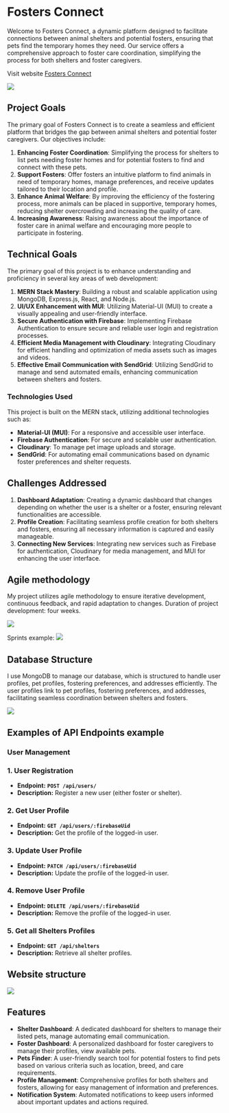 # Fosters Connect

Welcome to Fosters Connect, a dynamic platform designed to facilitate connections between animal shelters and potential fosters, ensuring that pets find the temporary homes they need. Our service offers a comprehensive approach to foster care coordination, simplifying the process for both shelters and foster caregivers.

Visit website [Fosters Connect](https://fosterconnect.onrender.com/)

![](https://github.com/Katterina71/FosterConnect/blob/main/presentation/MainPage.png)

## Project Goals

The primary goal of Fosters Connect is to create a seamless and efficient platform that bridges the gap between animal shelters and potential foster caregivers. Our objectives include:

1. **Enhancing Foster Coordination**: Simplifying the process for shelters to list pets needing foster homes and for potential fosters to find and connect with these pets.
2. **Support Fosters**: Offer fosters an intuitive platform to find animals in need of temporary homes, manage preferences, and receive updates tailored to their location and profile.
3. **Enhance Animal Welfare**: By improving the efficiency of the fostering process, more animals can be placed in supportive, temporary homes, reducing shelter overcrowding and increasing the quality of care.
4. **Increasing Awareness**: Raising awareness about the importance of foster care in animal welfare and encouraging more people to participate in fostering.

## Technical Goals

The primary goal of this project is to enhance understanding and proficiency in several key areas of web development:

1. **MERN Stack Mastery**: Building a robust and scalable application using MongoDB, Express.js, React, and Node.js.
2. **UI/UX Enhancement with MUI**: Utilizing Material-UI (MUI) to create a visually appealing and user-friendly interface.
3. **Secure Authentication with Firebase**: Implementing Firebase Authentication to ensure secure and reliable user login and registration processes.
4. **Efficient Media Management with Cloudinary**: Integrating Cloudinary for efficient handling and optimization of media assets such as images and videos.
5. **Effective Email Communication with SendGrid**: Utilizing SendGrid to manage and send automated emails, enhancing communication between shelters and fosters.

### Technologies Used

This project is built on the MERN stack, utilizing additional technologies such as:

- **Material-UI (MUI)**: For a responsive and accessible user interface.
- **Firebase Authentication**: For secure and scalable user authentication.
- **Cloudinary**: To manage pet image uploads and storage.
- **SendGrid**: For automating email communications based on dynamic foster preferences and shelter requests.

## Challenges Addressed

1. **Dashboard Adaptation**: Creating a dynamic dashboard that changes depending on whether the user is a shelter or a foster, ensuring relevant functionalities are accessible.
2. **Profile Creation**: Facilitating seamless profile creation for both shelters and fosters, ensuring all necessary information is captured and easily manageable.
3. **Connecting New Services**: Integrating new services such as Firebase for authentication, Cloudinary for media management, and MUI for enhancing the user interface.

## Agile methodology

My project utilizes agile methodology to ensure iterative development, continuous feedback, and rapid adaptation to changes. Duration of project development: four weeks.

![](https://github.com/Katterina71/FosterConnect/blob/main/presentation/Agile.png)

Sprints example: 
![](https://github.com/Katterina71/FosterConnect/blob/main/presentation/Agile-sprints.jpg)

## Database Structure
I use MongoDB to manage our database, which is structured to handle user profiles, pet profiles, fostering preferences, and addresses efficiently. The user profiles link to pet profiles, fostering preferences, and addresses, facilitating seamless coordination between shelters and fosters.

![](https://github.com/Katterina71/FosterConnect/blob/main/presentation/FosterConnectDB.png)

## Examples of API Endpoints example

### **User Management**

### **1. User Registration**

- **Endpoint:** **`POST /api/users/`**
- **Description:** Register a new user (either foster or shelter).

### **2. Get User Profile**

- **Endpoint:** **`GET /api/users/:firebaseUid`**
- **Description:** Get the profile of the logged-in user.

### **3. Update User Profile**

- **Endpoint:**  **`PATCH /api/users/:firebaseUid`**
- **Description:** Update the profile of the logged-in user.

### **4. Remove User Profile**

- **Endpoint:**  **`DELETE /api/users/:firebaseUid`**
- **Description:** Remove the profile of the logged-in user.

### **5. Get all Shelters Profiles**

- **Endpoint:** **`GET /api/shelters`**
- **Description:** Retrieve all shelter profiles.

## Website structure

![](https://github.com/Katterina71/FosterConnect/blob/main/presentation/FosterConnect-Website%20Structure.png)

## Features

- **Shelter Dashboard**: A dedicated dashboard for shelters to manage their listed pets, manage automating email communication.
- **Foster Dashboard**: A personalized dashboard for foster caregivers to manage their profiles, view available pets.
- **Pets Finder**: A user-friendly search tool for potential fosters to find pets based on various criteria such as location, breed, and care requirements.
- **Profile Management**: Comprehensive profiles for both shelters and fosters, allowing for easy management of information and preferences.
- **Notification System**: Automated notifications to keep users informed about important updates and actions required.
